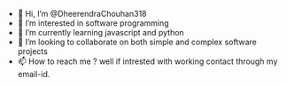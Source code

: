 - 👋 Hi, I’m @DheerendraChouhan318
- 👀 I’m interested in software programming
- 🌱 I’m currently learning javascript and python
- 💞️ I’m looking to collaborate on both simple and complex software projects
- 📫 How to reach me ? well if intrested with working contact through my email-id. 

<!---
DheerendraChouhan318/DheerendraChouhan318 is a ✨ special ✨ repository because its `README.md` (this file) appears on your GitHub profile.
You can click the Preview link to take a look at your changes.
--->
